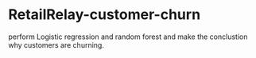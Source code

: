 # RetailRelay-customer-churn
perform Logistic regression and random forest and make the conclustion why customers are churning.

